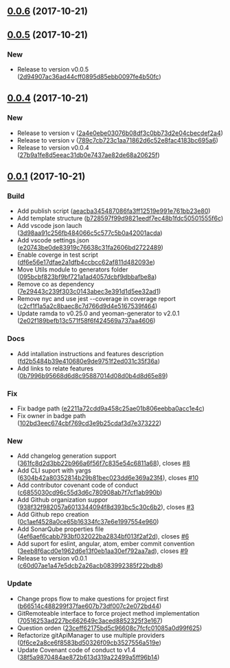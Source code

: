 <a name="0.0.6"></a>
## [0.0.6](https://github.com/red-panda-ci/generator-redpanda-node-module/compare/v0.0.5...v0.0.6) (2017-10-21)




<a name="0.0.5"></a>
## [0.0.5](https://github.com/red-panda-ci/generator-redpanda-node-module/compare/v0.0.4...v0.0.5) (2017-10-21)


### New

* Release to version v0.0.5 ([2d94907ac36ad44cff0895d85ebb0097fe4b50fc](https://github.com/red-panda-ci/generator-redpanda-node-module/commit/2d94907ac36ad44cff0895d85ebb0097fe4b50fc))



<a name="0.0.4"></a>
## [0.0.4](https://github.com/red-panda-ci/generator-redpanda-node-module/compare/v0.0.1...v0.0.4) (2017-10-21)


### New

* Release to version v ([2a4e0ebe03076b08df3c0bb73d2e04cbecdef2a4](https://github.com/red-panda-ci/generator-redpanda-node-module/commit/2a4e0ebe03076b08df3c0bb73d2e04cbecdef2a4))
* Release to version v ([789c7cb723c1aa71862d6c52e8fac4183bc695a6](https://github.com/red-panda-ci/generator-redpanda-node-module/commit/789c7cb723c1aa71862d6c52e8fac4183bc695a6))
* Release to version v0.0.4 ([27b9a1fe8d5eeac31db0e7437ae82de68a20625f](https://github.com/red-panda-ci/generator-redpanda-node-module/commit/27b9a1fe8d5eeac31db0e7437ae82de68a20625f))



<a name="0.0.1"></a>
## [0.0.1](https://github.com/red-panda-ci/generator-redpanda-node-module/compare/b728597f99d9821eedf7ec48b1fdc50501555f6c...v0.0.1) (2017-10-21)


### Build

* Add publish script ([aeacba345487086fa3ff12519e991e761bb23e80](https://github.com/red-panda-ci/generator-redpanda-node-module/commit/aeacba345487086fa3ff12519e991e761bb23e80))
* Add template structure ([b728597f99d9821eedf7ec48b1fdc50501555f6c](https://github.com/red-panda-ci/generator-redpanda-node-module/commit/b728597f99d9821eedf7ec48b1fdc50501555f6c))
* Add vscode json lauch ([3d98aa91c256fb484066c5c577c5b0a42001acda](https://github.com/red-panda-ci/generator-redpanda-node-module/commit/3d98aa91c256fb484066c5c577c5b0a42001acda))
* Add vscode settings.json ([e20743be0de83919c76638c31fa2606bd2722489](https://github.com/red-panda-ci/generator-redpanda-node-module/commit/e20743be0de83919c76638c31fa2606bd2722489))
* Enable coverge in test script ([df6e56e17dfae2a1dfb4ccbcc62af811d482093e](https://github.com/red-panda-ci/generator-redpanda-node-module/commit/df6e56e17dfae2a1dfb4ccbcc62af811d482093e))
* Move Utils module to generators folder ([095bcbf823bf9bf721a1ad4057dcbf9dbbafbe8a](https://github.com/red-panda-ci/generator-redpanda-node-module/commit/095bcbf823bf9bf721a1ad4057dcbf9dbbafbe8a))
* Remove co as dependency ([7e29443c239f303c0143abec3e391d1d5ee32ad1](https://github.com/red-panda-ci/generator-redpanda-node-module/commit/7e29443c239f303c0143abec3e391d1d5ee32ad1))
* Remove nyc and use jest --coverage in coverage report ([c2cf1f1a5a2c8baec8c7d766d9d4e5167539f464](https://github.com/red-panda-ci/generator-redpanda-node-module/commit/c2cf1f1a5a2c8baec8c7d766d9d4e5167539f464))
* Update ramda to v0.25.0 and yeoman-generator to v2.0.1 ([2e02f189befb13c571f58f6f424569a737aa4606](https://github.com/red-panda-ci/generator-redpanda-node-module/commit/2e02f189befb13c571f58f6f424569a737aa4606))

### Docs

* Add intallation instructions and features description ([fd2b5484b39e410680e9de9751f2ed031c35f36a](https://github.com/red-panda-ci/generator-redpanda-node-module/commit/fd2b5484b39e410680e9de9751f2ed031c35f36a))
* Add links to relate features ([0b7996b95668d6d8c95887014d08d0b4d8d65e89](https://github.com/red-panda-ci/generator-redpanda-node-module/commit/0b7996b95668d6d8c95887014d08d0b4d8d65e89))

### Fix

* Fix badge path ([e2211a72cdd9a458c25ae01b806eebba0acc1e4c](https://github.com/red-panda-ci/generator-redpanda-node-module/commit/e2211a72cdd9a458c25ae01b806eebba0acc1e4c))
* Fix owner in badge path ([102bd3eec674cbf769cd3e9b25cdaf3d7e373222](https://github.com/red-panda-ci/generator-redpanda-node-module/commit/102bd3eec674cbf769cd3e9b25cdaf3d7e373222))

### New

* Add changelog generation support  ([361fc8d2d3bb22b966a6f56f7c835e54c6811a68](https://github.com/red-panda-ci/generator-redpanda-node-module/commit/361fc8d2d3bb22b966a6f56f7c835e54c6811a68)), closes [#8](https://github.com/red-panda-ci/generator-redpanda-node-module/issues/8)
* Add CLI suport with yargs  ([6304b42a80352814b29b81bec023dd6e369a23f4](https://github.com/red-panda-ci/generator-redpanda-node-module/commit/6304b42a80352814b29b81bec023dd6e369a23f4)), closes [#10](https://github.com/red-panda-ci/generator-redpanda-node-module/issues/10)
* Add contributor covenant code of conduct ([c6855030cd96c55d3d6c780908ab7f7cf1ab990b](https://github.com/red-panda-ci/generator-redpanda-node-module/commit/c6855030cd96c55d3d6c780908ab7f7cf1ab990b))
* Add Github organization suppor  ([938f32f982057a6013344094f8d393bc5c30c6b2](https://github.com/red-panda-ci/generator-redpanda-node-module/commit/938f32f982057a6013344094f8d393bc5c30c6b2)), closes [#3](https://github.com/red-panda-ci/generator-redpanda-node-module/issues/3)
* Add Github repo creation ([0c1aef4528a0ce65b16334fc37e6e1997554e960](https://github.com/red-panda-ci/generator-redpanda-node-module/commit/0c1aef4528a0ce65b16334fc37e6e1997554e960))
* Add SonarQube properties file  ([4ef6aef6cabb793bf032022ba2834bf013f2af2d](https://github.com/red-panda-ci/generator-redpanda-node-module/commit/4ef6aef6cabb793bf032022ba2834bf013f2af2d)), closes [#6](https://github.com/red-panda-ci/generator-redpanda-node-module/issues/6)
* Add suport for eslint, angular, atom, ember commit convention  ([3eeb8f6acd0e1962d6e13f0eb1aa30ef792aa7ad](https://github.com/red-panda-ci/generator-redpanda-node-module/commit/3eeb8f6acd0e1962d6e13f0eb1aa30ef792aa7ad)), closes [#9](https://github.com/red-panda-ci/generator-redpanda-node-module/issues/9)
* Release to version v0.0.1 ([c60d07ae1a47e5dcb2a26acb083992385f22bdb8](https://github.com/red-panda-ci/generator-redpanda-node-module/commit/c60d07ae1a47e5dcb2a26acb083992385f22bdb8))

### Update

* Change props flow to make questions for project first ([b66514c488299f37fae607b73df007c2e072bd44](https://github.com/red-panda-ci/generator-redpanda-node-module/commit/b66514c488299f37fae607b73df007c2e072bd44))
* GitRemoteable interface to force project method implementation ([70516253ad227bc662649c3aced8852325f3e167](https://github.com/red-panda-ci/generator-redpanda-node-module/commit/70516253ad227bc662649c3aced8852325f3e167))
* Question orden ([23ceff62175bd5c96608c7fcfc01085a0d99f625](https://github.com/red-panda-ci/generator-redpanda-node-module/commit/23ceff62175bd5c96608c7fcfc01085a0d99f625))
* Refactorize gitApiManager to use multiple providers ([0f6ce2a8ce6f8583bd50326f09cb3527556a519e](https://github.com/red-panda-ci/generator-redpanda-node-module/commit/0f6ce2a8ce6f8583bd50326f09cb3527556a519e))
* Update Covenant code of conduct to v1.4 ([38f5a9870484ae872b613d319a22499a5ff96b14](https://github.com/red-panda-ci/generator-redpanda-node-module/commit/38f5a9870484ae872b613d319a22499a5ff96b14))



